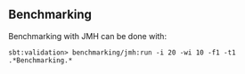 ## Benchmarking

Benchmarking with JMH can be done with:

```sbtshell
sbt:validation> benchmarking/jmh:run -i 20 -wi 10 -f1 -t1 .*Benchmarking.*
```
